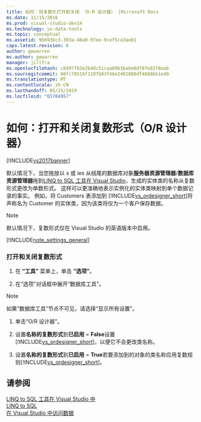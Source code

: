 ```yaml
---
title: 如何：将复数化打开和关闭 （O-R 设计器） |Microsoft Docs
ms.date: 11/15/2016
ms.prod: visual-studio-dev14
ms.technology: vs-data-tools
ms.topic: conceptual
ms.assetid: 9b693bc3-303a-40a9-97ee-9cef5ca3ae81
caps.latest.revision: 6
author: gewarren
ms.author: gewarren
manager: jillfra
ms.openlocfilehash: c8497f63e2b4dc51caa69b1babe0d707e8370aab
ms.sourcegitcommit: 08fc78516f1107b83f46e2401888df4868bb1e40
ms.translationtype: MT
ms.contentlocale: zh-CN
ms.lasthandoff: 05/15/2019
ms.locfileid: "65704957"
---
```

# <a name="how-to-turn-pluralization-on-and-off-or-designer"></a>如何：打开和关闭复数形式（O/R 设计器）
[!INCLUDE[vs2017banner](../includes/vs2017banner.md)]

默认情况下，当您拖放以 s 或 ies 从结尾的数据库对象**服务器资源管理器**/**数据库资源管理器**拖到[LINQ to SQL 工具在 Visual Studio](../data-tools/linq-to-sql-tools-in-visual-studio2.md)，生成的实体类的名称从复数形式更改为单数形式。 这样可以更准确地表示实例化的实体类映射到单个数据记录的事实。 例如，将 Customers 表添加到 [!INCLUDE[vs_ordesigner_short](../includes/vs-ordesigner-short-md.md)]将声称名为 Customer 的实体类，因为该类将仅为一个客户保存数据。  
  
> [!NOTE]
> 默认情况下，复数形式仅在 Visual Studio 的英语版本中启用。  
  
 [!INCLUDE[note_settings_general](../includes/note-settings-general-md.md)]  
  
### <a name="to-turn-pluralization-on-and-off"></a>打开和关闭复数形式  
  
1. 在 **“工具”** 菜单上，单击 **“选项”**。  
  
2. 在“选项”对话框中展开“数据库工具”。  
  
> [!NOTE]
> 如果“数据库工具”节点不可见，请选择“显示所有设置”。  
  
1. 单击“O/R 设计器”。  
  
2. 设置**名称的复数形式**到**已启用** = **False**设置[!INCLUDE[vs_ordesigner_short](../includes/vs-ordesigner-short-md.md)]，以便它不会更改类名称。  
  
3. 设置**名称的复数形式**到**已启用** = **True**若要添加到的对象的类名称应用复数规则[!INCLUDE[vs_ordesigner_short](../includes/vs-ordesigner-short-md.md)]。  
  
## <a name="see-also"></a>请参阅  
 [LINQ to SQL 工具在 Visual Studio 中](../data-tools/linq-to-sql-tools-in-visual-studio2.md)   
 [LINQ to SQL](https://msdn.microsoft.com/library/73d13345-eece-471a-af40-4cc7a2f11655)   
 [在 Visual Studio 中访问数据](../data-tools/accessing-data-in-visual-studio.md)
